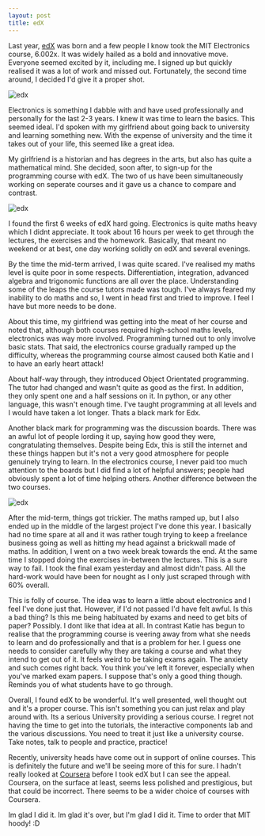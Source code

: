 ```yaml
---
layout: post
title: edX 
---
```


Last year, [edX](https://www.edx.org) was born and a few people I know took the MIT Electronics course, 6.002x. It was widely hailed as a bold and innovative move. Everyone seemed excited by it, including me. I signed up but quickly realised it was a lot of work and missed out. Fortunately, the second time around, I decided I'd give it a proper shot.

![edx](https://www.edx.org/static/images/header-logo.png)

Electronics is something I dabble with and have used professionally and personally for the last 2-3 years. I knew it was time to learn the basics. This seemed ideal. I'd spoken with my girlfriend about going back to university and learning something new. With the expense of university and the time it takes out of your life, this seemed like a great idea.

My girlfriend is a historian and has degrees in the arts, but also has quite a mathematical mind. She decided, soon after, to sign-up for the programming course with edX. The two of us have been simultaneously working on seperate courses and it gave us a chance to compare and contrast. 

![edx](https://www.edx.org/static/content-mit-6002x/images/course_image.af4982623e2d.jpg)

I found the first 6 weeks of edX hard going. Electronics is quite maths heavy which I didnt appreciate. It took about 16 hours per week to get through the lectures, the exercises and the homework. Basically, that meant no weekend or at best, one day working solidly on edX and several evenings. 

By the time the mid-term arrived, I was quite scared. I've realised my maths level is quite poor in some respects. Differentiation, integration, advanced algebra and trigonomic functions are all over the place. Understanding some of the leaps the course tutors made was tough. I've always feared my inability to do maths and so, I went in head first and tried to improve. I feel I have but more needs to be done.

About this time, my girlfriend was getting into the meat of her course and noted that, although both courses required high-school maths levels, electronics was way more involved. Programming turned out to only involve basic stats. That said, the electronics course gradually ramped up the difficulty, whereas the programming course almost caused both Katie and I to have an early heart attack!

About half-way through, they introduced Object Orientated programming. The tutor had changed and wasn't quite as good as the first. In addition, they only spent one and a half sessions on it. In python, or any other language, this wasn't enough time. I've taught programming at all levels and I would have taken a lot longer. Thats a black mark for Edx.

Another black mark for programming was the discussion boards. There was an awful lot of people lording it up, saying how good they were, congratulating themselves. Despite being Edx, this is still the internet and these things happen but it's not a very good atmosphere for people genuinely trying to learn. In the electronics course, I never paid too much attention to the boards but I did find a lot of helpful answers; people had obviously spent a lot of time helping others. Another difference between the two courses.

![edx](http://gallery.mailchimp.com/1822a33c054dc20e223ca40e2/images/edx_email_header.jpg)

After the mid-term, things got trickier. The maths ramped up, but I also ended up in the middle of the largest project I've done this year. I basically had no time spare at all and it was rather tough trying to keep a freelance business going as well as hitting my head against a brickwall made of maths. In addition, I went on a two week break towards the end. At the same time I stopped doing the exercises in-between the lectures. This is a sure way to fail. I took the final exam yesterday and almost didn't pass. All the hard-work would have been for nought as I only just scraped through with 60% overall.

This is folly of course. The idea was to learn a little about electronics and I feel I've done just that. However, if I'd not passed I'd have felt awful. Is this a bad thing? Is this me being habituated by exams and need to get bits of paper? Possibly. I dont like that idea at all. In contrast Katie has begun to realise that the programming course is veering away from what she needs to learn and do professionally and that is a problem for her. I guess one needs to consider carefully why they are taking a course and what they intend to get out of it. It feels weird to be taking exams again. The anxiety and such comes right back. You think you've left it forever, especially when you've marked exam papers. I suppose that's only a good thing though. Reminds you of what students have to go through.

Overall, I found edX to be wonderful. It's well presented, well thought out and it's a proper course. This isn't something you can just relax and play around with. Its a serious University providing a serious course. I regret not having the time to get into the tutorials, the interactive components lab and the various discussions. You need to treat it just like a university course. Take notes, talk to people and practice, practice!

Recently, university heads have come out in support of online courses. This is definitely the future and we'll be seeing more of this for sure. I hadn't really looked at [Coursera](https://www.coursera.org/) before I took edX but I can see the appeal. Coursera, on the surface at least, seems less polished and prestigious, but that could be incorrect. There seems to be a wider choice of courses with Coursera.

Im glad I did it. Im glad it's over, but I'm glad I did it. Time to order that MIT hoody! :D
